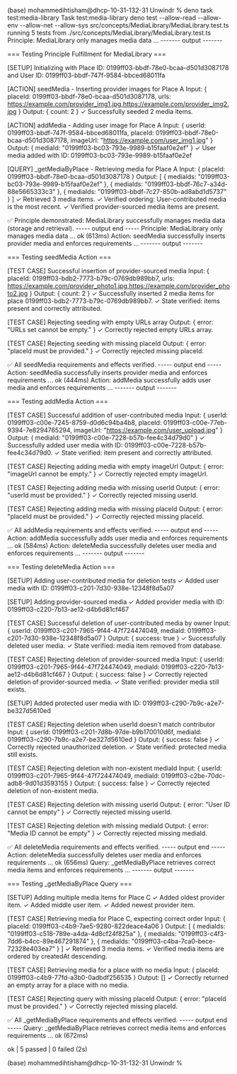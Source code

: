 (base) mohammedihtisham@dhcp-10-31-132-31 Unwindr % deno task test:media-library
Task test:media-library deno test --allow-read --allow-env --allow-net --allow-sys src/concepts/MediaLibrary/MediaLibrary.test.ts
running 5 tests from ./src/concepts/MediaLibrary/MediaLibrary.test.ts
Principle: MediaLibrary only manages media data ...
------- output -------

=== Testing Principle Fulfillment for MediaLibrary ===

[SETUP] Initializing with Place ID: 0199ff03-bbdf-78e0-bcaa-d501d3087178
  and User ID: 0199ff03-bbdf-747f-9584-bbced68011fa

[ACTION] seedMedia - Inserting provider images for Place A
  Input: { placeId: 0199ff03-bbdf-78e0-bcaa-d501d3087178, urls: https://example.com/provider_img1.jpg,https://example.com/provider_img2.jpg }
  Output: { count: 2 }
  ✓ Successfully seeded 2 media items.

[ACTION] addMedia - Adding user image for Place A
  Input: { userId: 0199ff03-bbdf-747f-9584-bbced68011fa, placeId: 0199ff03-bbdf-78e0-bcaa-d501d3087178, imageUrl: "https://example.com/user_img1.jpg" }
  Output: { mediaId: "0199ff03-bc03-793e-9989-b15faaf0e2ef" }
  ✓ User media added with ID: 0199ff03-bc03-793e-9989-b15faaf0e2ef

[QUERY] _getMediaByPlace - Retrieving media for Place A
  Input: { placeId: 0199ff03-bbdf-78e0-bcaa-d501d3087178 }
  Output: [
  { mediaIds: "0199ff03-bc03-793e-9989-b15faaf0e2ef" },
  { mediaIds: "0199ff03-bbdf-76c7-a34d-88e5665333c3" },
  { mediaIds: "0199ff03-bbdf-7c27-850b-ad8abd1d5737" }
]
  ✓ Retrieved 3 media items.
  ✓ Verified ordering: User-contributed media is the most recent.
  ✓ Verified provider-sourced media items are present.

✅ Principle demonstrated: MediaLibrary successfully manages media data (storage and retrieval).
----- output end -----
Principle: MediaLibrary only manages media data ... ok (613ms)
Action: seedMedia successfully inserts provider media and enforces requirements ...
------- output -------

=== Testing seedMedia Action ===

[TEST CASE] Successful insertion of provider-sourced media
  Input: { placeId: 0199ff03-bdb2-7773-b79c-0769db989bb7, urls: https://example.com/provider_photo1.jpg,https://example.com/provider_photo2.jpg }
  Output: { count: 2 }
  ✓ Successfully inserted 2 media items for place 0199ff03-bdb2-7773-b79c-0769db989bb7.
  ✓ State verified: items present and correctly attributed.

[TEST CASE] Rejecting seeding with empty URLs array
  Output: { error: "URLs set cannot be empty." }
  ✓ Correctly rejected empty URLs array.

[TEST CASE] Rejecting seeding with missing placeId
  Output: { error: "placeId must be provided." }
  ✓ Correctly rejected missing placeId.

✅ All seedMedia requirements and effects verified.
----- output end -----
Action: seedMedia successfully inserts provider media and enforces requirements ... ok (444ms)
Action: addMedia successfully adds user media and enforces requirements ...
------- output -------

=== Testing addMedia Action ===

[TEST CASE] Successful addition of user-contributed media
  Input: { userId: 0199ff03-c00e-7245-8759-d0d6c94ba4b8, placeId: 0199ff03-c00e-77eb-9394-7e8294765294, imageUrl: "https://example.com/user_upload.jpg" }
  Output: { mediaId: "0199ff03-c00e-7228-b57b-fee4c34d79d0" }
  ✓ Successfully added user media with ID: 0199ff03-c00e-7228-b57b-fee4c34d79d0.
  ✓ State verified: item present and correctly attributed.

[TEST CASE] Rejecting adding media with empty imageUrl
  Output: { error: "imageUrl cannot be empty." }
  ✓ Correctly rejected empty imageUrl.

[TEST CASE] Rejecting adding media with missing userId
  Output: { error: "userId must be provided." }
  ✓ Correctly rejected missing userId.

[TEST CASE] Rejecting adding media with missing placeId
  Output: { error: "placeId must be provided." }
  ✓ Correctly rejected missing placeId.

✅ All addMedia requirements and effects verified.
----- output end -----
Action: addMedia successfully adds user media and enforces requirements ... ok (584ms)
Action: deleteMedia successfully deletes user media and enforces requirements ...
------- output -------

=== Testing deleteMedia Action ===

[SETUP] Adding user-contributed media for deletion tests
  ✓ Added user media with ID: 0199ff03-c201-7d30-938e-12348f8d5a07

[SETUP] Adding provider-sourced media
  ✓ Added provider media with ID: 0199ff03-c220-7b13-ae12-d4b6d81cf467

[TEST CASE] Successful deletion of user-contributed media by owner
  Input: { userId: 0199ff03-c201-7965-9f44-47f724474049, mediaId: 0199ff03-c201-7d30-938e-12348f8d5a07 }
  Output: { success: true }
  ✓ Successfully deleted user media.
  ✓ State verified: media item removed from database.

[TEST CASE] Rejecting deletion of provider-sourced media
  Input: { userId: 0199ff03-c201-7965-9f44-47f724474049, mediaId: 0199ff03-c220-7b13-ae12-d4b6d81cf467 }
  Output: { success: false }
  ✓ Correctly rejected deletion of provider-sourced media.
  ✓ State verified: provider media still exists.

[SETUP] Added protected user media with ID: 0199ff03-c290-7b9c-a2e7-be327d5610ed

[TEST CASE] Rejecting deletion when userId doesn't match contributor
  Input: { userId: 0199ff03-c201-7d8b-97de-b9b170010d6f, mediaId: 0199ff03-c290-7b9c-a2e7-be327d5610ed }
  Output: { success: false }
  ✓ Correctly rejected unauthorized deletion.
  ✓ State verified: protected media still exists.

[TEST CASE] Rejecting deletion with non-existent mediaId
  Input: { userId: 0199ff03-c201-7965-9f44-47f724474049, mediaId: 0199ff03-c2be-70dc-adb8-9d01d3593155 }
  Output: { success: false }
  ✓ Correctly rejected deletion of non-existent media.

[TEST CASE] Rejecting deletion with missing userId
  Output: { error: "User ID cannot be empty" }
  ✓ Correctly rejected missing userId.

[TEST CASE] Rejecting deletion with missing mediaId
  Output: { error: "Media ID cannot be empty" }
  ✓ Correctly rejected missing mediaId.

✅ All deleteMedia requirements and effects verified.
----- output end -----
Action: deleteMedia successfully deletes user media and enforces requirements ... ok (656ms)
Query: _getMediaByPlace retrieves correct media items and enforces requirements ...
------- output -------

=== Testing _getMediaByPlace Query ===

[SETUP] Adding multiple media items for Place C
  ✓ Added oldest provider item.
  ✓ Added middle user item.
  ✓ Added newest provider item.

[TEST CASE] Retrieving media for Place C, expecting correct order
  Input: { placeId: 0199ff03-c4b9-7ae5-9280-822deace4a06 }
  Output: [
  { mediaIds: "0199ff03-c518-789e-a4da-4d8cf24f825a" },
  { mediaIds: "0199ff03-c4f3-7dd6-b4cc-89e467291874" },
  { mediaIds: "0199ff03-c4ba-7ca0-bece-72328e403ea7" }
]
  ✓ Retrieved 3 media items.
  ✓ Verified media items are ordered by createdAt descending.

[TEST CASE] Retrieving media for a place with no media
  Input: { placeId: 0199ff03-c4b9-77fd-a3b0-0adbdf256535 }
  Output: []
  ✓ Correctly returned an empty array for a place with no media.

[TEST CASE] Rejecting query with missing placeId
  Output: { error: "placeId must be provided." }
  ✓ Correctly rejected missing placeId.

✅ All _getMediaByPlace requirements and effects verified.
----- output end -----
Query: _getMediaByPlace retrieves correct media items and enforces requirements ... ok (672ms)

ok | 5 passed | 0 failed (2s)

(base) mohammedihtisham@dhcp-10-31-132-31 Unwindr % 